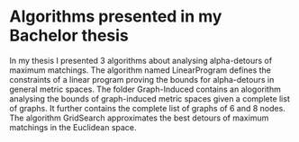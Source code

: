 # Algorithms presented in my Bachelor thesis

In my thesis I presented 3 algorithms about analysing alpha-detours of maximum matchings.
The algorithm named LinearProgram defines the constraints of a linear program proving the bounds for alpha-detours in general metric spaces.
The folder Graph-Induced contains an alogorithm analysing the bounds of graph-induced metric spaces given a complete list of graphs. It further contains the complete list of graphs of 6 and 8 nodes.
The algorithm GridSearch approximates the best detours of maximum matchings in the Euclidean space.
